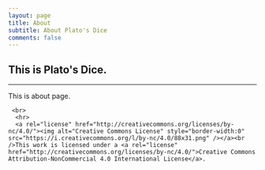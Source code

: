 ```yaml
---
layout: page
title: About
subtitle: About Plato's Dice
comments: false
---
```


## This is Plato's Dice.

---


This is about page.



     <br>
      <hr>
      <a rel="license" href="http://creativecommons.org/licenses/by-nc/4.0/"><img alt="Creative Commons License" style="border-width:0" src="https://i.creativecommons.org/l/by-nc/4.0/88x31.png" /></a><br />This work is licensed under a <a rel="license" href="http://creativecommons.org/licenses/by-nc/4.0/">Creative Commons Attribution-NonCommercial 4.0 International License</a>.

